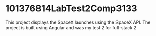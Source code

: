# 101376814LabTest2Comp3133

This project displays the SpaceX launches using the SpaceX API. The project is built using Angular and was my test 2 for full-stack 2
